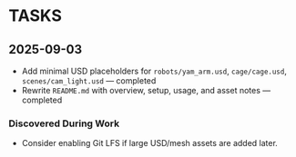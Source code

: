 # TASKS

## 2025-09-03
- Add minimal USD placeholders for `robots/yam_arm.usd`, `cage/cage.usd`, `scenes/cam_light.usd` — completed
- Rewrite `README.md` with overview, setup, usage, and asset notes — completed

### Discovered During Work
- Consider enabling Git LFS if large USD/mesh assets are added later.
